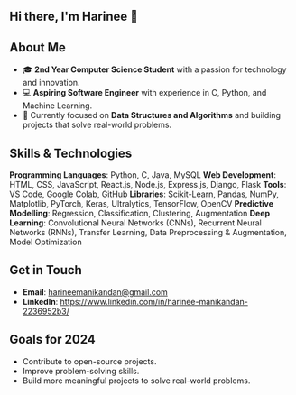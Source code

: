 ## Hi there, I'm Harinee 👋

## About Me
- 🎓 **2nd Year Computer Science Student** with a passion for technology and innovation.
- 💻 **Aspiring Software Engineer** with experience in C, Python, and Machine Learning.
- 🌱 Currently focused on **Data Structures and Algorithms** and building projects that solve real-world problems.

## Skills & Technologies
**Programming Languages**:	Python, C, Java, MySQL
**Web Development**:	HTML, CSS, JavaScript, React.js, Node.js, Express.js, Django, Flask
**Tools**:	VS Code, Google Colab, GitHub
**Libraries**:	Scikit-Learn, Pandas, NumPy, Matplotlib, PyTorch, Keras, Ultralytics, TensorFlow, OpenCV
**Predictive Modelling**:	Regression, Classification, Clustering, Augmentation
**Deep Learning**:	Convolutional Neural Networks (CNNs), Recurrent Neural Networks (RNNs), Transfer Learning, Data Preprocessing & Augmentation, Model Optimization

## Get in Touch
- **Email**: harineemanikandan@gmail.com
- **LinkedIn**: https://www.linkedin.com/in/harinee-manikandan-2236952b3/

## Goals for 2024
- Contribute to open-source projects.
- Improve problem-solving skills.
- Build more meaningful projects to solve real-world problems.

